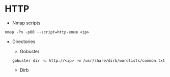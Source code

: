 # HTTP
- Nmap scripts
```
nmap -Pn -p80 --script=http-enum <ip>
```

- Directories
  - Gobuster
  ```
  gobuster dir -u http://<ip> -w /usr/share/dirb/wordlists/common.txt
  ```

  - Dirb
